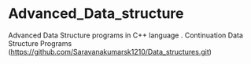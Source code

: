 # Advanced_Data_structure
Advanced Data Structure programs in  C++ language . Continuation Data Structure Programs (https://github.com/Saravanakumarsk1210/Data_structures.git)
